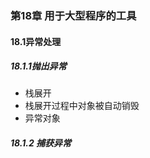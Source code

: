 ### 第18章 用于大型程序的工具

#### 18.1异常处理

##### 18.1.1抛出异常

- 栈展开
- 栈展开过程中对象被自动销毁
- 异常对象

##### 18.1.2 捕获异常




